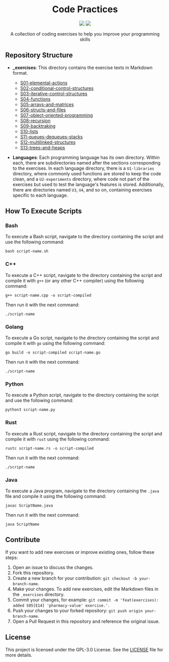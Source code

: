 
<h1 align="center">Code Practices</h1>

<p align="center">
<a href="#repository-structure"><img src="https://img.shields.io/badge/structure-BD93F9?style=for-the-badge"></a>
<a href="#how-to-execute-scripts"><img src="https://img.shields.io/badge/how%20to%20run-BD93F9?style=for-the-badge"></a>
</p>

<p align="center">A collection of coding exercises to help you improve your programming skills</p>

## Repository Structure

- **_exercises**: This directory contains the exercise texts in Markdown format.

	- [S01-elemental-actions](./_exercises/S01-EN-elemental-actions.md)
	- [S02-conditional-control-structures](./_exercises/S02-EN-conditional-control-structures.md)
	- [S03-iterative-control-structures](./_exercises/S03-EN-iterative-control-structures.md)
	- [S04-functions](./_exercises/S04-EN-functions.md)
	- [S05-arrays-and-matrices](./_exercises/S05-EN-arrays-and-matrices.md)
	- [S06-structs-and-files](./_exercises/S06-EN-structs-and-files.md)
	- [S07-object-oriented-programming](./_exercises/S07-EN-object-oriented-programming.md)
	- [S08-recursion](./_exercises/S08-EN-recursion.md)
	- [S09-backtraking](./_exercises/S09-EN-backtraking.md)
	- [S10-lists](./_exercises/S10-EN-lists.md)
	- [S11-queues-dequeues-stacks](./_exercises/S11-EN-queues-dequeues-stacks.md)
	- [S12-multilinked-structures](./_exercises/S12-EN-multilinked-structures.md)
	- [S13-trees-and-heaps](./_exercises/S13-EN-trees-and-heaps.md)

- **Languages**: Each programming language has its own directory. Within each, there are subdirectories named after the sections corresponding to the exercises. In each language directory, there is a `U1-libraries` directory, where commonly used functions are stored to keep the code clean, and a `U2-experiments` directory, where code not part of the exercises but used to test the language's features is stored. Additionally, there are directories named `U3`, `U4`, and so on, containing exercises specific to each language.

## How To Execute Scripts

### Bash

To execute a Bash script, navigate to the directory containing the script and use the following command:

    bash script-name.sh

### C++

To execute a C++ script, navigate to the directory containing the script and compile it with `g++` (or any other C++ compiler) using the following command:

    g++ script-name.cpp -o script-compiled

Then run it with the next command:

    ./script-name

### Golang

To execute a Go script, navigate to the directory containing the script and compile it with `go` using the following command:

    go build -o script-compiled script-name.go

Then run it with the next command:

    ./script-name

### Python

To execute a Python script, navigate to the directory containing the script and use the following command:

    python3 script-name.py

### Rust

To execute a Rust script, navigate to the directory containing the script and compile it with `rust` using the following command:

    rustc script-name.rs -o script-compiled

Then run it with the next command:

    ./script-name

### Java

To execute a Java program, navigate to the directory containing the `.java` file and compile it using the following command:

    javac ScriptName.java

Then run it with the next command:

    java ScriptName

## Contribute

If you want to add new exercises or improve existing ones, follow these steps:

1. Open an issue to discuss the changes.
2. Fork this repository.
3. Create a new branch for your contribution: `git checkout -b your-branch-name`.
4. Make your changes. To add new exercises, edit the Markdown files in the `_exercises` directory.
5. Commit your changes, for example: `git commit -m 'feat(exercises): added S05[E14] 'pharmacy-value' exercise.'`.
6. Push your changes to your forked repository: `git push origin your-branch-name`.
7. Open a Pull Request in this repository and reference the original issue.

## License

This project is licensed under the GPL-3.0 License. See the [LICENSE](LICENSE) file for more details.
